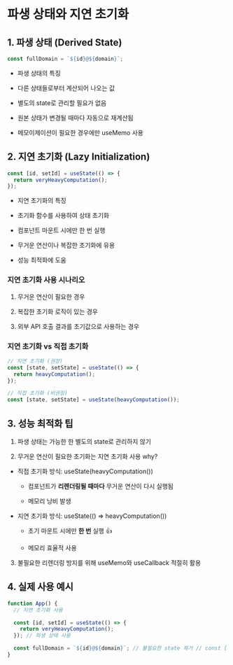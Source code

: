 # 파생 상태와 지연 초기화

## 1. 파생 상태 (Derived State)

```javascript
const fullDomain = `${id}@${domain}`;
```

- 파생 상태의 특징

- 다른 상태들로부터 계산되어 나오는 값

- 별도의 state로 관리할 필요가 없음

- 원본 상태가 변경될 때마다 자동으로 재계산됨

- 메모이제이션이 필요한 경우에만 useMemo 사용

## 2. 지연 초기화 (Lazy Initialization)

```javascript
const [id, setId] = useState(() => {
  return veryHeavyComputation();
});
```

- 지연 초기화의 특징

- 초기화 함수를 사용하여 상태 초기화

- 컴포넌트 마운트 시에만 한 번 실행

- 무거운 연산이나 복잡한 초기화에 유용

- 성능 최적화에 도움

### 지연 초기화 사용 시나리오

1. 무거운 연산이 필요한 경우

2. 복잡한 초기화 로직이 있는 경우

3. 외부 API 호출 결과를 초기값으로 사용하는 경우

### 지연 초기화 vs 직접 초기화

```javascript
// 지연 초기화 (권장)
const [state, setState] = useState(() => {
  return heavyComputation();
});

// 직접 초기화 (비권장)
const [state, setState] = useState(heavyComputation());
```

## 3. 성능 최적화 팁

1. 파생 상태는 가능한 한 별도의 state로 관리하지 않기

2. 무거운 연산이 필요한 초기화는 지연 초기화 사용 why?

- 직접 초기화 방식: useState(heavyComputation())

  - 컴포넌트가 **리렌더링될 때마다** 무거운 연산이 다시 실행됨

  - 메모리 낭비 발생

- 지연 초기화 방식: useState(() => heavyComputation())

  - 초기 마운트 시에만 **한 번** 실행 👍

  - 메모리 효율적 사용

3. 불필요한 리렌더링 방지를 위해 useMemo와 useCallback 적절히 활용

## 4. 실제 사용 예시

```javascript
function App() {
  // 지연 초기화 사용

  const [id, setId] = useState(() => {
    return veryHeavyComputation();
  }); // 파생 상태 사용

  const fullDomain = `${id}@${domain}`; // 불필요한 state 제거 // const [fullDomain, setFullDomain] = useState(''); // 이렇게 하지 않음
}
```
